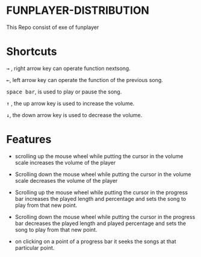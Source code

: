 # FUNPLAYER-DISTRIBUTION
This Repo consist of exe of funplayer

# Shortcuts


  <kbd>&#8594;</kbd> , right arrow key can operate function nextsong.

  <kbd>&#8592;</kbd>, left arrow key can operate the function of the previous song.

  <kbd>space bar</kbd>, is used to play or pause the song.

  <kbd>&#8593;</kbd> , the up arrow key is used to increase the volume.

  <kbd>&#8595;</kbd>, the down arrow key is used to decrease the volume.


# Features

 * scrolling up the mouse wheel while putting the cursor in the volume scale increases the volume of the player 
  
 * Scrolling down the mouse wheel while putting the cursor in the volume scale decreases the volume of the player
 
 * Scrolling up the mouse wheel while putting the cursor in the progress bar increases the played length and percentage and sets the song to play from that new point.
 
 * Scrolling down the mouse wheel while putting the cursor in the progress bar decreases the played length and played percentage and sets the song to play from that new point.

 * on clicking on a point of a progress bar it seeks the songs at that particular point.


